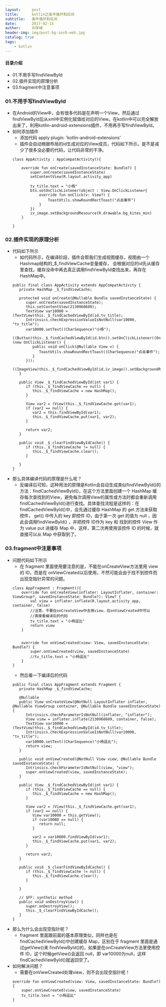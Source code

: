 ```yaml
---
layout:     post
title:      kotlin之条件循环和区间
subtitle:   条件循环和区间
date:       2017-02-15
author:     刘学峰
header-img: img/post-bg-ios9-web.jpg
catalog: true
tags:
    - kotlin
---
```


#### 目录介绍
- 01.不用手写findViewById
- 02.插件实现的原理分析
- 03.fragment中注意事项







### 01.不用手写findViewById
- 在Android的View中，会有很多代码是在声明一个View，然后通过findViewById后从xml中实例化赋值给对应的View。在kotlin中可以完全解放出来了，利用kotlin-android-extensions插件，不用再手写findViewById。
- 如何添加插件
    - 添加代码 apply plugin: 'kotlin-android-extensions'
    - 插件会自动根据布局的id生成对应的View成员，代码如下所示。是不是减少了很多没必要的代码，让代码非常的干净。
    ```
    class AppActivity : AppCompatActivity(){
    
        override fun onCreate(savedInstanceState: Bundle?) {
            super.onCreate(savedInstanceState)
            setContentView(R.layout.activity_app)
    
            tv_title.text = "小杨"
            btn.setOnClickListener(object : View.OnClickListener{
                override fun onClick(v: View?) {
                    ToastUtils.showRoundRectToast("点击事件")
                }
            })
            iv_image.setBackgroundResource(R.drawable.bg_kites_min)
        }
    
    }
    ```


### 02.插件实现的原理分析
- 代码如下所示
    - 如代码所示，在编译阶段，插件会帮我们生成视图缓存，视图由一个Hashmap结构的_$_findViewCache变量缓存， 会根据对应的id先从缓存里查找，缓存没命中再去真正调用findViewById查找出来，再存在HashMap中。
    ```
    public final class AppActivity extends AppCompatActivity {
       private HashMap _$_findViewCache;
    
       protected void onCreate(@Nullable Bundle savedInstanceState) {
          super.onCreate(savedInstanceState);
          this.setContentView(2130968609);
          TextView var10000 = (TextView)this._$_findCachedViewById(id.tv_title);
          Intrinsics.checkExpressionValueIsNotNull(var10000, "tv_title");
          var10000.setText((CharSequence)"小杨");
          ((Button)this._$_findCachedViewById(id.btn)).setOnClickListener((OnClickListener)(new OnClickListener() {
             public void onClick(@Nullable View v) {
                ToastUtils.showRoundRectToast((CharSequence)"点击事件");
             }
          }));
          ((ImageView)this._$_findCachedViewById(id.iv_image)).setBackgroundResource(2130837600);
       }
    
       public View _$_findCachedViewById(int var1) {
          if (this._$_findViewCache == null) {
             this._$_findViewCache = new HashMap();
          }
    
          View var2 = (View)this._$_findViewCache.get(var1);
          if (var2 == null) {
             var2 = this.findViewById(var1);
             this._$_findViewCache.put(var1, var2);
          }
    
          return var2;
       }
    
       public void _$_clearFindViewByIdCache() {
          if (this._$_findViewCache != null) {
             this._$_findViewCache.clear();
          }
    
       }
    }
    ```
- 那么具体编译代码的原理是什么呢？
    - 反编译后可知，这种用法的原理是Kotlin会自动生成类似findViewById()的方法：findCachedViewById()，在这个方法里面创建一个 HashMap 缓存每次查找到的View，避免每次调用View的属性或方法时都会重新调用findCachedViewById()进行查找。具体查找流程是这样的：在findCachedViewById()中，会先通过缓存 HashMap 的 get 方法来获取控件， get() 中传入的 key 即控件 ID，由于第一次 get 的值为 null ，因此会调用findViewById() ，并把控件 ID作为 key 和 找到的控件 View 作为 value put 进缓存 Map 中，这样，第二次再使用该控件 ID 的时候，就直接可以从 Map 中获取到了。




### 03.fragment中注意事项
- 问题代码如下所示
    - 在 fragment 里面使用要注意的是，不能在onCreateView方法里用 view 的 ID，而是在 onViewCreated以后使用，不然可能会由于找不到控件而出现空指针异常的问题。
    ```
    class AppFragment : Fragment(){
        override fun onCreateView(inflater: LayoutInflater, container: ViewGroup?, savedInstanceState: Bundle?): View? {
            val view = inflater.inflate(R.layout.activity_app, container, false)
            //注意，不要在onCreateView中去用view，在onViewCreated中可以
            //直接看编译后的代码
            tv_title.text = "小杨逗比"
            return view
        }
    
    
        override fun onViewCreated(view: View, savedInstanceState: Bundle?) {
            super.onViewCreated(view, savedInstanceState)
            //tv_title.text = "小杨逗比"
        }
    }
    ```
    - 然后看一下编译后的代码
    ```
    public final class AppFragment extends Fragment {
       private HashMap _$_findViewCache;
    
       @Nullable
       public View onCreateView(@NotNull LayoutInflater inflater, @Nullable ViewGroup container, @Nullable Bundle savedInstanceState) {
          Intrinsics.checkParameterIsNotNull(inflater, "inflater");
          View view = inflater.inflate(2130968609, container, false);
          TextView var10000 = (TextView)this._$_findCachedViewById(id.tv_title);
          Intrinsics.checkExpressionValueIsNotNull(var10000, "tv_title");
          var10000.setText((CharSequence)"小杨逗比");
          return view;
       }
    
       public void onViewCreated(@NotNull View view, @Nullable Bundle savedInstanceState) {
          Intrinsics.checkParameterIsNotNull(view, "view");
          super.onViewCreated(view, savedInstanceState);
       }
    
       public View _$_findCachedViewById(int var1) {
          if (this._$_findViewCache == null) {
             this._$_findViewCache = new HashMap();
          }
    
          View var2 = (View)this._$_findViewCache.get(var1);
          if (var2 == null) {
             View var10000 = this.getView();
             if (var10000 == null) {
                return null;
             }
    
             var2 = var10000.findViewById(var1);
             this._$_findViewCache.put(var1, var2);
          }
    
          return var2;
       }
    
       public void _$_clearFindViewByIdCache() {
          if (this._$_findViewCache != null) {
             this._$_findViewCache.clear();
          }
    
       }
    
       // $FF: synthetic method
       public void onDestroyView() {
          super.onDestroyView();
          this._$_clearFindViewByIdCache();
       }
    }
    ```
- 那么为什么会出现空指针呢？
    - fragment 里面跟前面的基本原理类似，同样也是在findCachedViewById()中创建缓存 Map，区别在于 fragment 里面是通过getView()来 findViewById()的，如果是在onCreateView方法里使用控件 ID，这个时候getView()会返回 null，即 var10000为null，这样findCachedViewById()就返回空了。
- 如何解决问题？
    - 需要在onViewCreated处理view，则不会出现空指针呢！
    ```
    override fun onViewCreated(view: View, savedInstanceState: Bundle?) {
        super.onViewCreated(view, savedInstanceState)
        tv_title.text = "小杨逗比"
    }
    ```















